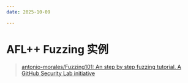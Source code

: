 ```yaml
---
date: 2025-10-09

---
```


# AFL++ Fuzzing 实例

> [antonio-morales/Fuzzing101: An step by step fuzzing tutorial. A GitHub Security Lab initiative](https://github.com/antonio-morales/Fuzzing101)

